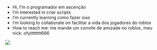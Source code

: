 -  Hi, I’m o programador em ascenção
-  I’m interested in criar scripts
-  I’m currently learning como fazer isso
-  I’m looking to collaborate on facilitar a vida dos jogadores do roblox
-  How to reach me: me mande um convite de amizade no roblox, meu nick: ofyittttttt666




![](https://images.app.goo.gl/731MFUMnT84i2kS76)
